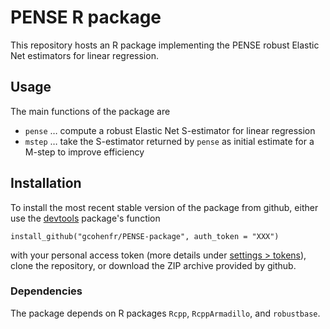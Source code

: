 # PENSE R package
This repository hosts an R package implementing the PENSE robust Elastic Net estimators for linear regression.

## Usage
The main functions of the package are
* `pense` … compute a robust Elastic Net S-estimator for linear regression
* `mstep` … take the S-estimator returned by `pense` as initial estimate for a M-step to improve efficiency

## Installation
To install the most recent stable version of the package from github, either
use the [devtools](https://cran.r-project.org/package=devtools) package's function
```
install_github("gcohenfr/PENSE-package", auth_token = "XXX")
```
with your personal access token (more details under [settings > tokens](https://github.com/settings/tokens)),
clone the repository, or download the ZIP archive provided by github.

### Dependencies
The package depends on R packages `Rcpp`, `RcppArmadillo`, and `robustbase`.
